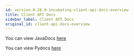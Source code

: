 ```yaml
---
id: version-0.20.0-incubating-client-api-docs-overview
title: Client API Docs
sidebar_label: Client API Docs
original_id: client-api-docs-overview
---
```

<!--
    Licensed to the Apache Software Foundation (ASF) under one
    or more contributor license agreements.  See the NOTICE file
    distributed with this work for additional information
    regarding copyright ownership.  The ASF licenses this file
    to you under the Apache License, Version 2.0 (the
    "License"); you may not use this file except in compliance
    with the License.  You may obtain a copy of the License at
      http://www.apache.org/licenses/LICENSE-2.0
    Unless required by applicable law or agreed to in writing,
    software distributed under the License is distributed on an
    "AS IS" BASIS, WITHOUT WARRANTIES OR CONDITIONS OF ANY
    KIND, either express or implied.  See the License for the
    specific language governing permissions and limitations
    under the License.
-->

You can view JavaDocs [here](http://heron.incubator.apache.org/api/java)

You can view Pydocs [here](http://heron.incubator.apache.org/api/python)